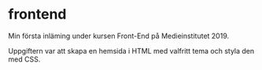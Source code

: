 # frontend 

Min första inläming under kursen Front-End på Medieinstitutet 2019. 

Uppgiftern var att skapa en hemsida i HTML med valfritt tema och styla den med CSS. 
